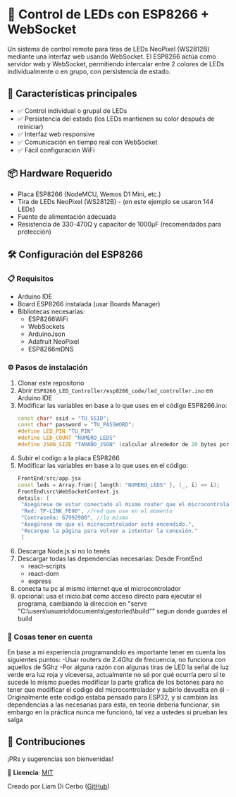 # 🚀 Control de LEDs con ESP8266 + WebSocket

Un sistema de control remoto para tiras de LEDs NeoPixel (WS2812B) mediante una interfaz web usando WebSocket. El ESP8266 actúa como servidor web y WebSocket, permitiendo intercalar entre 2 colores de LEDs individualmente o en grupo, con persistencia de estado.

## 🌟 Características principales
- ✅ Control individual o grupal de LEDs
- ✅ Persistencia del estado (los LEDs mantienen su color después de reiniciar)
- ✅ Interfaz web responsive
- ✅ Comunicación en tiempo real con WebSocket
- ✅ Fácil configuración WiFi

## 📦 Hardware Requerido
- Placa ESP8266 (NodeMCU, Wemos D1 Mini, etc.)
- Tira de LEDs NeoPixel (WS2812B) - (en este ejemplo se usaron 144 LEDs)
- Fuente de alimentación adecuada
- Resistencia de 330-470Ω y capacitor de 1000µF (recomendados para protección)

## 🛠️ Configuración del ESP8266

### 📋 Requisitos
- Arduino IDE
- Board ESP8266 instalada (usar Boards Manager)
- Bibliotecas necesarias:
  - ESP8266WiFi
  - WebSockets
  - ArduinoJson
  - Adafruit NeoPixel
  - ESP8266mDNS

### ⚙️ Pasos de instalación
1. Clonar este repositorio
2. Abrir `ESP8266_LED_Controller/esp8266_code/led_controller.ino` en Arduino IDE
3. Modificar las variables en base a lo que uses en el código ESP8266.ino:
   ```cpp
   const char* ssid = "TU_SSID";
   const char* password = "TU_PASSWORD";
   #define LED_PIN "TU_PIN"
   #define LED_COUNT "NUMERO_LEDS"
   #define JSON_SIZE "TAMAÑO_JSON" (calcular alrededor de 20 bytes por LED, siempre redondear para arriba el resultado)
4. Subir el codigo a la placa ESP8266
5. Modificar las variables en base a lo que uses en el código:
   ```cpp
   FrontEnd/src/app.jsx
   const leds = Array.from({ length: "NUMERO_LEDS" }, (_, i) => i);
   FrontEnd\src\WebSocketContext.js
   details: [
    "Asegúrese de estar conectado al mismo router que el microcontrolador.",
    "Red: TP-LINK_FE90", //red que use en el momento
    "Contraseña: 67992980", //lo mismo
    "Asegúrese de que el microcontrolador esté encendido.",
    "Recargue la página para volver a intentar la conexión."
    ]
6. Descarga Node.js si no lo tenés
7. Descargar todas las dependencias necesarias:
   Desde FrontEnd
   - react-scripts
   - react-dom
   - express
8. conecta tu pc al mismo internet que el microcontrolador
9. opcional: usa el inicio.bat como acceso directo para ejecutar el programa, cambiando la direccion en "serve "C:\users\usuario\documents\gestorled\build"" segun donde guardes el build

### 🚩 Cosas tener en cuenta
En base a mi experiencia programandolo es importante tener en cuenta los siguientes puntos:
-Usar routers de 2.4Ghz de frecuencia, no funciona con aquellos de 5Ghz
-Por alguna razón con algunas tiras de LED la señal de luz verde era luz roja y viceversa, actualmente no sé por qué ocurría pero si te sucede lo mismo puedes modificar la parte grafica de los botones para no tener que modificar el codigo del microcontrolador y subirlo devuelta en él
-Originalmente este codigo estaba pensado para ESP32, y si cambian las dependencias a las necesarias para esta, en teoria deberia funcionar, sin embargo en la práctica nunca me funcionó, tal vez a ustedes si prueban les salga

## 🤝 Contribuciones

¡PRs y sugerencias son bienvenidas!  

📄 **Licencia**: [MIT](LICENSE.md)  

Creado por Liam Di Cerbo ([GitHub](https://github.com/Ezeliam))

